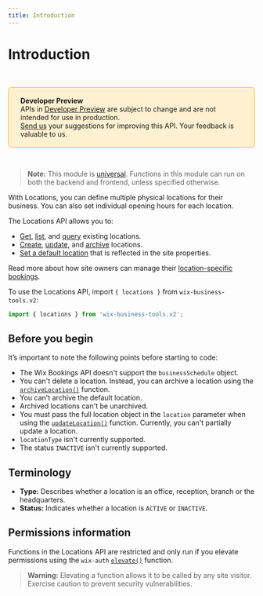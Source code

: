 ```yaml
---
title: Introduction
---
```


# Introduction

&nbsp;

<div style="background-color: #FEF1D1; padding: 18px 24px; border-radius: 6px; border: 1px solid #FDB10C; box-sizing: border-box; display: inline-block">
    <b>Developer Preview</b>
    <br/>
    <span>APIs in <a href="https://www.wix.com/velo/reference/api-overview/developer-preview">Developer Preview</a> are subject to change and are not intended for use in production.<br/><a href="mailto:velo-preview-feedback@wix.com">Send us</a> your suggestions for improving this API. Your feedback is valuable to us.</span>
</div>

&nbsp;

> **Note:** This module is
> [universal](/api-overview/api-versions#universal-modules).
> Functions in this module can run on both the backend and frontend,
> unless specified otherwise.

With Locations, you can define multiple physical locations for their business. You can also set individual opening hours for each location.

The Locations API allows you to:

+ [Get](wix-business-tools-v2/locations/getlocation), [list](wix-business-tools-v2/locations/listlocations), and [query](wix-business-tools-v2/locations/querylocations) existing locations.
+ [Create](wix-business-tools-v2/locations/createlocation), [update](wix-business-tools-v2/locations/updatelocation), and [archive](wix-business-tools-v2/locations/archivelocation) locations.
+ [Set a default location](wix-business-tools-v2/locations/setdefaultlocation) that is reflected in the site properties.

Read more about how site owners can manage their [location-specific bookings](https://support.wix.com/en/article/wix-bookings-offering-services-at-multiple-locations).

To use the Locations API, import `{ locations }` from `wix-business-tools.v2`:

```js
import { locations } from 'wix-business-tools.v2';
```

## Before you begin

It’s important to note the following points before starting to code:

+ The Wix Bookings API doesn't support the `businessSchedule` object.
+ You can't delete a location. Instead, you can archive a location using the [`archiveLocation()`](wix-business-tools-v2/locations/archivelocation) function.
+ You can't archive the default location.
+ Archived locations can't be unarchived.
+ You must pass the full location object in the `location` parameter when using the [`updateLocation()`](wix-business-tools-v2/locations/updatelocation) function. Currently, you can't partially update a location.
+ `locationType` isn't currently supported.
+ The status `INACTIVE` isn't currently supported.

## Terminology

+ **Type:** Describes whether a location is an office, reception, branch or the headquarters.
+ **Status:** Indicates whether a location is `ACTIVE` or `INACTIVE`.

## Permissions information

Functions in the Locations API are restricted and only run if you elevate permissions using the `wix-auth` [`elevate()`](https://www.wix.com/velo/reference/wix-auth/elevate) function.

<blockquote class='warning'>
<p><strong>Warning:</strong> Elevating a function allows it to be called by any site visitor. Exercise caution to prevent security vulnerabilities.</p>
</blockquote>
